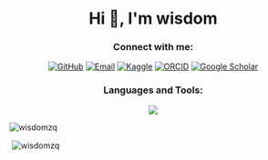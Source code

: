 

<!--
**wisdomzq/wisdomzq** is a ✨ _special_ ✨ repository because its `README.md` (this file) appears on your GitHub profile.

Here are some ideas to get you started:

- 🔭 I’m currently working on ...
- 🌱 I’m currently learning ...
- 👯 I’m looking to collaborate on ...
- 🤔 I’m looking for help with ...
- 💬 Ask me about ...
- 📫 How to reach me: ...
- 😄 Pronouns: ...
- ⚡ Fun fact: ...
-->
<h1 align="center">Hi 👋, I'm wisdom</h1>


<h3 align="center">Connect with me:</h3>
<p align="center">
<!-- <a href="https://www.youtube.com/c/li zequn" target="blank"><img align="center" src="https://raw.githubusercontent.com/rahuldkjain/github-profile-readme-generator/master/src/images/icons/Social/youtube.svg" alt="li zequn" height="30" width="40" /></a> -->
<a href="https://github.com/wisdomzq"><img src="https://img.shields.io/badge/GitHub-100000?style=for-the-badge&logo=github&logoColor=white" alt="GitHub"/></a>
<a href="mailto:sam2028632217@gmail.com"><img src="https://img.shields.io/badge/Email-D14836?style=for-the-badge&logo=gmail&logoColor=white" alt="Email"/></a>
<a href="https://www.kaggle.com/wisdom1246"><img src="https://img.shields.io/badge/Kaggle-20BEFF?style=for-the-badge&logo=kaggle&logoColor=white" alt="Kaggle"/></a>
<a href="https://orcid.org/0009-0005-9827-576X"><img src="https://img.shields.io/badge/ORCID-A6CE39?style=for-the-badge&logo=orcid&logoColor=white" alt="ORCID"/></a>
<!-- <a href="https://www.linkedin.com/in/your-profile"><img src="https://img.shields.io/badge/LinkedIn-0077B5?style=for-the-badge&logo=linkedin&logoColor=white" alt="LinkedIn"/></a> -->
<a href="https://scholar.google.com/citations?user=GPgDgT0AAAAJ&hl=en"><img src="https://img.shields.io/badge/Google_Scholar-4285F4?style=for-the-badge&logo=google-scholar&logoColor=white" alt="Google Scholar"/></a>
<!--  <a href="https://www.xiaohongshu.com/user/profile/622c5ebf0000000010004d2e?xsec_token=YBRk2wo-S5zu-flky-0d4DHr8JEkOphHinCjjU4Wj8U1I=&xsec_source=app_share&xhsshare=CopyLink&appuid=622c5ebf0000000010004d2e&apptime=1743608294&share_id=fefb2644171c4940a89cf150d3705d21"><img src="https://img.shields.io/badge/小红书-FF2442?style=for-the-badge&logo=xiaohongshu&logoColor=white" alt="小红书"/></a> -->
</p>
</p>

<h3 align="center">Languages and Tools:</h3>
<p align="center"> <div align="center">
  <!-- 使用更美观的动态技能图标 -->
  <img src="https://skillicons.dev/icons?i=python,cpp,c,java,mysql,pytorch,tensorflow,linux,html,css,js,git,vscode,latex,github,docker&perline=8" />
  
  <!-- 添加技能动画卡片 - 改进布局 -->
  
</div> </p>

<p><img align="center" src="https://github-readme-stats.vercel.app/api/top-langs?username=wisdomzq&show_icons=true&locale=en&layout=compact" alt="wisdomzq" /></p>

<p>&nbsp;<img align="center" src="https://github-readme-stats.vercel.app/api?username=wisdomzq&show_icons=true&locale=en" alt="wisdomzq" /></p>

